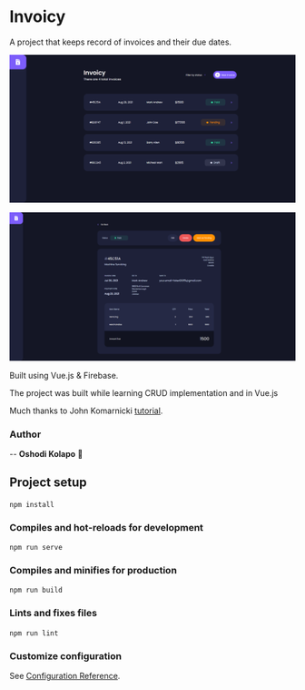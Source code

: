 # Invoicy

A project that keeps record of invoices and their due dates.

![](https://github.com/Kolaposki/Invoicy/blob/master/screenshot.png?raw=true)

![](https://github.com/Kolaposki/Invoicy/blob/master/screenshot2.png?raw=true)

Built using Vue.js & Firebase.

The project was built while learning CRUD implementation and in Vue.js

Much thanks to John Komarnicki [tutorial](https://www.youtube.com/watch?v=vsJtN54aA7w).

### Author

-- **Oshodi Kolapo** :green_heart:

## Project setup

```
npm install
```

### Compiles and hot-reloads for development

```
npm run serve
```

### Compiles and minifies for production

```
npm run build
```

### Lints and fixes files

```
npm run lint
```

### Customize configuration

See [Configuration Reference](https://cli.vuejs.org/config/).
